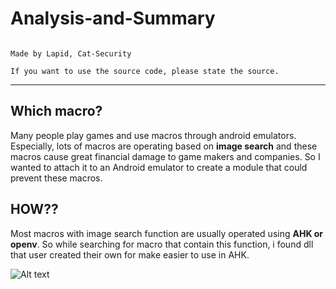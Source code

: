 # Analysis-and-Summary

<pre><code>
Made by Lapid, Cat-Security

If you want to use the source code, please state the source.
</code></pre>
* * *

Which macro?
--------------------
Many people play games and use macros through android emulators.
Especially, lots of macros are operating based on **image search** and these macros cause great financial damage to game makers and companies.
So I wanted to attach it to an Android emulator to create a module that could prevent these macros.


HOW??
-------------------
Most macros with image search function are usually operated using **AHK or openv**.
So while searching for macro that contain this function, i found dll that user created their own for make easier to use in AHK.

![Alt text](./image/macro_list.png)
